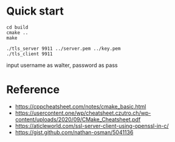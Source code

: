 # Quick start

```
cd build
cmake ..
make

./tls_server 9911 ../server.pem ../key.pem
./tls_client 9911
```
input username as walter, password as pass

# Reference
* https://cppcheatsheet.com/notes/cmake_basic.html
* https://usercontent.one/wp/cheatsheet.czutro.ch/wp-content/uploads/2020/09/CMake_Cheatsheet.pdf
* https://aticleworld.com/ssl-server-client-using-openssl-in-c/
* https://gist.github.com/nathan-osman/5041136